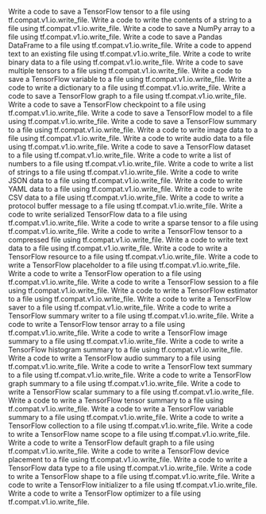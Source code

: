 Write a code to save a TensorFlow tensor to a file using tf.compat.v1.io.write_file.
Write a code to write the contents of a string to a file using tf.compat.v1.io.write_file.
Write a code to save a NumPy array to a file using tf.compat.v1.io.write_file.
Write a code to save a Pandas DataFrame to a file using tf.compat.v1.io.write_file.
Write a code to append text to an existing file using tf.compat.v1.io.write_file.
Write a code to write binary data to a file using tf.compat.v1.io.write_file.
Write a code to save multiple tensors to a file using tf.compat.v1.io.write_file.
Write a code to save a TensorFlow variable to a file using tf.compat.v1.io.write_file.
Write a code to write a dictionary to a file using tf.compat.v1.io.write_file.
Write a code to save a TensorFlow graph to a file using tf.compat.v1.io.write_file.
Write a code to save a TensorFlow checkpoint to a file using tf.compat.v1.io.write_file.
Write a code to save a TensorFlow model to a file using tf.compat.v1.io.write_file.
Write a code to save a TensorFlow summary to a file using tf.compat.v1.io.write_file.
Write a code to write image data to a file using tf.compat.v1.io.write_file.
Write a code to write audio data to a file using tf.compat.v1.io.write_file.
Write a code to save a TensorFlow dataset to a file using tf.compat.v1.io.write_file.
Write a code to write a list of numbers to a file using tf.compat.v1.io.write_file.
Write a code to write a list of strings to a file using tf.compat.v1.io.write_file.
Write a code to write JSON data to a file using tf.compat.v1.io.write_file.
Write a code to write YAML data to a file using tf.compat.v1.io.write_file.
Write a code to write CSV data to a file using tf.compat.v1.io.write_file.
Write a code to write a protocol buffer message to a file using tf.compat.v1.io.write_file.
Write a code to write serialized TensorFlow data to a file using tf.compat.v1.io.write_file.
Write a code to write a sparse tensor to a file using tf.compat.v1.io.write_file.
Write a code to write a TensorFlow tensor to a compressed file using tf.compat.v1.io.write_file.
Write a code to write text data to a file using tf.compat.v1.io.write_file.
Write a code to write a TensorFlow resource to a file using tf.compat.v1.io.write_file.
Write a code to write a TensorFlow placeholder to a file using tf.compat.v1.io.write_file.
Write a code to write a TensorFlow operation to a file using tf.compat.v1.io.write_file.
Write a code to write a TensorFlow session to a file using tf.compat.v1.io.write_file.
Write a code to write a TensorFlow estimator to a file using tf.compat.v1.io.write_file.
Write a code to write a TensorFlow saver to a file using tf.compat.v1.io.write_file.
Write a code to write a TensorFlow summary writer to a file using tf.compat.v1.io.write_file.
Write a code to write a TensorFlow tensor array to a file using tf.compat.v1.io.write_file.
Write a code to write a TensorFlow image summary to a file using tf.compat.v1.io.write_file.
Write a code to write a TensorFlow histogram summary to a file using tf.compat.v1.io.write_file.
Write a code to write a TensorFlow audio summary to a file using tf.compat.v1.io.write_file.
Write a code to write a TensorFlow text summary to a file using tf.compat.v1.io.write_file.
Write a code to write a TensorFlow graph summary to a file using tf.compat.v1.io.write_file.
Write a code to write a TensorFlow scalar summary to a file using tf.compat.v1.io.write_file.
Write a code to write a TensorFlow tensor summary to a file using tf.compat.v1.io.write_file.
Write a code to write a TensorFlow variable summary to a file using tf.compat.v1.io.write_file.
Write a code to write a TensorFlow collection to a file using tf.compat.v1.io.write_file.
Write a code to write a TensorFlow name scope to a file using tf.compat.v1.io.write_file.
Write a code to write a TensorFlow default graph to a file using tf.compat.v1.io.write_file.
Write a code to write a TensorFlow device placement to a file using tf.compat.v1.io.write_file.
Write a code to write a TensorFlow data type to a file using tf.compat.v1.io.write_file.
Write a code to write a TensorFlow shape to a file using tf.compat.v1.io.write_file.
Write a code to write a TensorFlow initializer to a file using tf.compat.v1.io.write_file.
Write a code to write a TensorFlow optimizer to a file using tf.compat.v1.io.write_file.